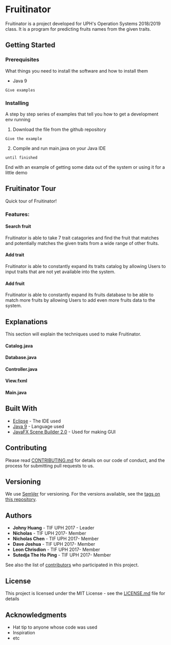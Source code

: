 # Fruitinator

Fruitinator is a project developed for UPH's Operation Systems 2018/2019 class. It is a program for predicting fruits names from the given traits.

## Getting Started

### Prerequisites

What things you need to install the software and how to install them

+ Java 9
```
Give examples
```

### Installing

A step by step series of examples that tell you how to get a development env running

1. Download the file from the github repository

```
Give the example
```

2. Compile and run main.java on your Java IDE

```
until finished
```

End with an example of getting some data out of the system or using it for a little demo

## Fruitinator Tour
Quick tour of Fruitinator!
### Features:

#### Search fruit
Fruitinator is able to take 7 trait catagories and find the fruit that matches and potentially matches the given traits from a wide range of other fruits.

#### Add trait

Fruitinator is able to constantly expand its traits catalog by allowing Users to input traits that are not yet available into the system.

#### Add fruit

Fruitinator is able to constantly expand its fruits database to be able to match more fruits by allowing Users to add even more fruits data to the system.

## Explanations
This section will explain the techniques used to make Fruitinator.
#### Catalog.java

#### Database.java

#### Controller.java

#### View.fxml

#### Main.java

## Built With

* [Eclipse](https://www.eclipse.org/) - The IDE used
* [Java 9](https://www.java.com/en/) - Language used
* [JavaFX Scene Builder 2.0](https://gluonhq.com/products/scene-builder/) - Used for making GUI

## Contributing

Please read [CONTRIBUTING.md](https://gist.github.com/PurpleBooth/b24679402957c63ec426) for details on our code of conduct, and the process for submitting pull requests to us.

## Versioning

We use [SemVer](http://semver.org/) for versioning. For the versions available, see the [tags on this repository](https://github.com/your/project/tags). 

## Authors

* **Johny Huang** - TIF UPH 2017 - Leader
* **Nicholas** - TIF UPH 2017- Member
* **Nicholas Chen** - TIF UPH 2017- Member
* **Dave Joshua** - TIF UPH 2017- Member
* **Leon Chrisdion** - TIF UPH 2017- Member
* **Sutedja The Ho Ping** - TIF UPH 2017- Member

See also the list of [contributors](https://github.com/your/project/contributors) who participated in this project.

## License

This project is licensed under the MIT License - see the [LICENSE.md](LICENSE.md) file for details

## Acknowledgments

* Hat tip to anyone whose code was used
* Inspiration
* etc

